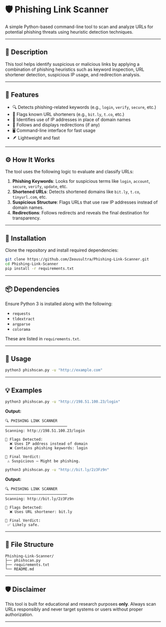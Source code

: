 # 🛡️ Phishing Link Scanner

A simple Python-based command-line tool to scan and analyze URLs for potential phishing threats using heuristic detection techniques.

---

## 📖 Description

This tool helps identify suspicious or malicious links by applying a combination of phishing heuristics such as keyword inspection, URL shortener detection, suspicious IP usage, and redirection analysis.

---

## 🚀 Features

- 🔍 Detects phishing-related keywords (e.g., `login`, `verify`, `secure`, etc.)
- 🔗 Flags known URL shorteners (e.g., `bit.ly`, `t.co`, etc.)
- 🧠 Identifies use of IP addresses in place of domain names
- 🔁 Follows and displays redirections (if any)
- 🖥️ Command-line interface for fast usage
- 🪶 Lightweight and fast

---

## ⚙️ How It Works

The tool uses the following logic to evaluate and classify URLs:

1. **Phishing Keywords**: Looks for suspicious terms like `login`, `account`, `secure`, `verify`, `update`, etc.
2. **Shortened URLs**: Detects shortened domains like `bit.ly`, `t.co`, `tinyurl.com`, etc.
3. **Suspicious Structure**: Flags URLs that use raw IP addresses instead of domain names.
4. **Redirections**: Follows redirects and reveals the final destination for transparency.

---

## 💾 Installation

Clone the repository and install required dependencies:

```bash
git clone https://github.com/Zeousultra/Phishing-Link-Scanner.git
cd Phishing-Link-Scanner
pip install -r requirements.txt
```

---

## 📦 Dependencies

Ensure Python 3 is installed along with the following:

- `requests`
- `tldextract`
- `argparse`
- `colorama`

These are listed in `requirements.txt`.

---

## 🧪 Usage

```bash
python3 phishscan.py -u "http://example.com"
```

---

## 💡 Examples

```bash
python3 phishscan.py -u "http://198.51.100.23/login"
```

**Output:**
```
🔍 PHISHING LINK SCANNER
────────────────────────────
Scanning: http://198.51.100.23/login

🔎 Flags Detected:
  ❌ Uses IP address instead of domain
  ❌ Contains phishing keywords: login

🧠 Final Verdict:
 ⚠ Suspicious — Might be phishing.
```

```bash
python3 phishscan.py -u "http://bit.ly/2z3Fz9n"
```

**Output:**
```
🔍 PHISHING LINK SCANNER
────────────────────────────
Scanning: http://bit.ly/2z3Fz9n

🔎 Flags Detected:
  ❌ Uses URL shortener: bit.ly

🧠 Final Verdict:
 ✅ Likely safe.
```

---

## 📁 File Structure

```
Phishing-Link-Scanner/
├── phishscan.py
├── requirements.txt
└── README.md
```

---

## 🛡 Disclaimer

This tool is built for educational and research purposes **only**. Always scan URLs responsibly and never target systems or users without proper authorization.

---
